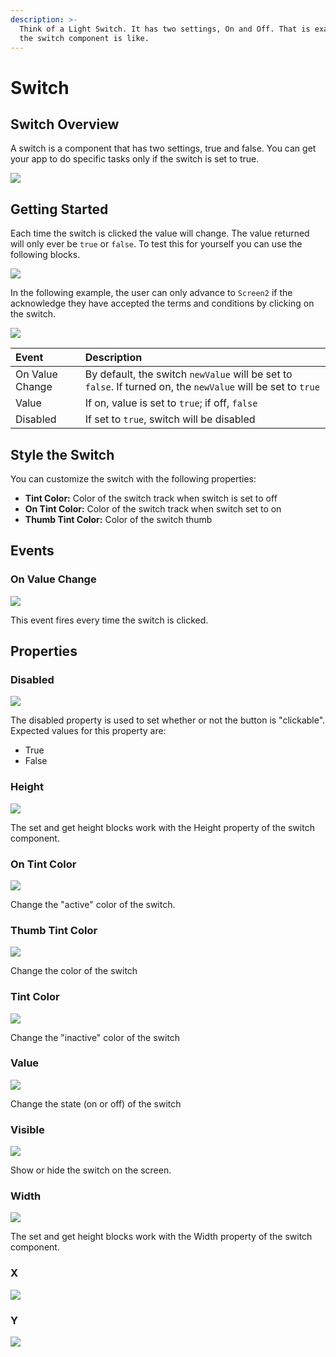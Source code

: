 ```yaml
---
description: >-
  Think of a Light Switch. It has two settings, On and Off. That is exactly what
  the switch component is like.
---
```


# Switch

## Switch Overview

A switch is a component that has two settings, true and false. You can get your app to do specific tasks only if the switch is set to true. 

![](.gitbook/assets/switch-fig-1.gif)

## Getting Started

Each time the switch is clicked the value will change. The value returned will only ever be `true` or `false`. To test this for yourself you can use the following blocks.

![](.gitbook/assets/sw_basic.png)

In the following example, the user can only advance to `Screen2` if the acknowledge they have accepted the terms and conditions by clicking on the switch.

![](.gitbook/assets/sw_adv.png)

| Event | Description |
| :--- | :--- |
| On Value Change | By default, the switch `newValue` will be set to `false`. If turned on, the `newValue` will be set to `true` |
| Value | If on, value is set to `true`; if off, `false` |
| Disabled | If set to `true`, switch will be disabled |

## Style the Switch

You can customize the switch with the following properties:

* **Tint Color:** Color of the switch track when switch is set to off
* **On Tint Color:** Color of the switch track when switch set to on 
* **Thumb Tint Color:** Color of the switch thumb

## Events 

### On Value Change

![](.gitbook/assets/on_value_changed%20%281%29.png)

This event fires every time the switch is clicked.

## Properties

### Disabled 

![](.gitbook/assets/disabled%20%281%29.png)

The disabled property is used to set whether or not the button is "clickable". Expected values for this property are:

* True
* False

### Height 

![](.gitbook/assets/height%20%285%29.png)

The set and get height blocks work with the Height property of the switch component.

### On Tint Color 

![](.gitbook/assets/on_tint_color.png)

Change the "active" color of the switch.

### Thumb Tint Color 

![](.gitbook/assets/thumb_tint_color%20%281%29.png)

Change the color of the switch

### Tint Color 

![](.gitbook/assets/tint_color.png)

Change the "inactive" color of the switch

### Value 

![](.gitbook/assets/value.png)

Change the state \(on or off\) of the switch

### Visible 

![](.gitbook/assets/visible%20%284%29.png)

Show or hide the switch on the screen.

### Width 

![](.gitbook/assets/width%20%286%29.png)

The set and get height blocks work with the Width property of the switch component.

### X 

![](.gitbook/assets/x.png)

### Y

![](.gitbook/assets/y.png)

